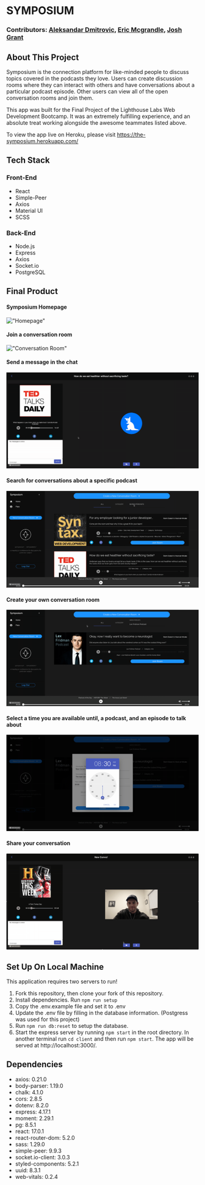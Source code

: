 # SYMPOSIUM

### Contributors: [Aleksandar Dmitrovic](https://github.com/AleksandarDmitrovic), [Eric Mcgrandle](https://github.com/ericmcgrandle), [Josh Grant](https://github.com/JoshGrant5)

## About This Project
Symposium is the connection platform for like-minded people to discuss topics covered in the podcasts they love. Users can create discussion rooms where they can interact with others and have conversations about a particular podcast episode. Other users can view all of the open conversation rooms and join them.

This app was built for the Final Project of the Lighthouse Labs Web Development Bootcamp. It was an extremely fulfilling experience, and an absolute treat working alongside the awesome teammates listed above.

To view the app live on Heroku, please visit https://the-symposium.herokuapp.com/

## Tech Stack

### Front-End
- React
- Simple-Peer
- Axios
- Material UI
- SCSS

### Back-End
- Node.js
- Express
- Axios
- Socket.io
- PostgreSQL

## Final Product

#### Symposium Homepage

!["Homepage"](https://github.com/AleksandarDmitrovic/symposium/blob/main/client/public/gifs/2020-12-01%2019.20.21.gif)

#### Join a conversation room

!["Conversation Room"](https://github.com/AleksandarDmitrovic/symposium/blob/main/client/public/gifs/2020-12-01%2019.21.14.gif)

#### Send a message in the chat

!["Send Chat"](https://github.com/AleksandarDmitrovic/symposium/blob/main/client/public/gifs/2020-12-01%2019.23.40.gif)

#### Search for conversations about a specific podcast

!["Search for Podcast"](https://github.com/AleksandarDmitrovic/symposium/blob/main/client/public/gifs/2020-12-01%2019.29.32.gif)

#### Create your own conversation room

!["Create a Conversation"](https://github.com/AleksandarDmitrovic/symposium/blob/main/client/public/gifs/2020-12-01%2019.30.05.gif)

#### Select a time you are available until, a podcast, and an episode to talk about

!["Select Conversation Info"](https://github.com/AleksandarDmitrovic/symposium/blob/main/client/public/gifs/2020-12-01%2019.32.52.gif)

#### Share your conversation 

!["Social Media Links"](https://github.com/AleksandarDmitrovic/symposium/blob/main/client/public/gifs/2020-12-01%2019.34.54.gif)

## Set Up On Local Machine
This application requires two servers to run! 

1. Fork this repository, then clone your fork of this repository.
2. Install dependencies. Run `npm run setup`
3. Copy the .env.example file and set it to .env
4. Update the .env file by filling in the database information. (Postgress was used for this project)
5. Run `npm run db:reset` to setup the database.
6. Start the express server by running `npm start` in the root directory. In another terminal run `cd client`  and then run `npm start`. The app will be served at http://localhost:3000/.


## Dependencies

- axios: 0.21.0 
- body-parser: 1.19.0 
- chalk: 4.1.0 
- cors: 2.8.5 
- dotenv: 8.2.0 
- express: 4.17.1 
- moment: 2.29.1 
- pg: 8.5.1  
- react: 17.0.1 
- react-router-dom: 5.2.0 
- sass: 1.29.0 
- simple-peer: 9.9.3 
- socket.io-client: 3.0.3 
- styled-components: 5.2.1 
- uuid: 8.3.1 
- web-vitals: 0.2.4 
